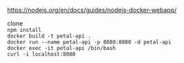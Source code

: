 https://nodejs.org/en/docs/guides/nodejs-docker-webapp/

clone    
`npm install`    
`docker build -t petal-api .`    
`docker run --name petal-api -p 8080:8080 -d petal-api`    
`docker exec -it petal-api /bin/bash`    
`curl -i localhost:8080`    